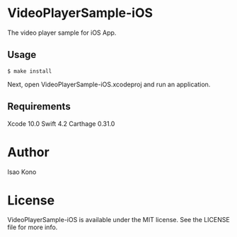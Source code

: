 # VideoPlayerSample-iOS
The video player sample for iOS App.

## Usage

```
$ make install
```

Next, open VideoPlayerSample-iOS.xcodeproj and run an application.

## Requirements
Xcode 10.0
Swift 4.2
Carthage 0.31.0

# Author
Isao Kono

# License
VideoPlayerSample-iOS is available under the MIT license. See the LICENSE file for more info.
